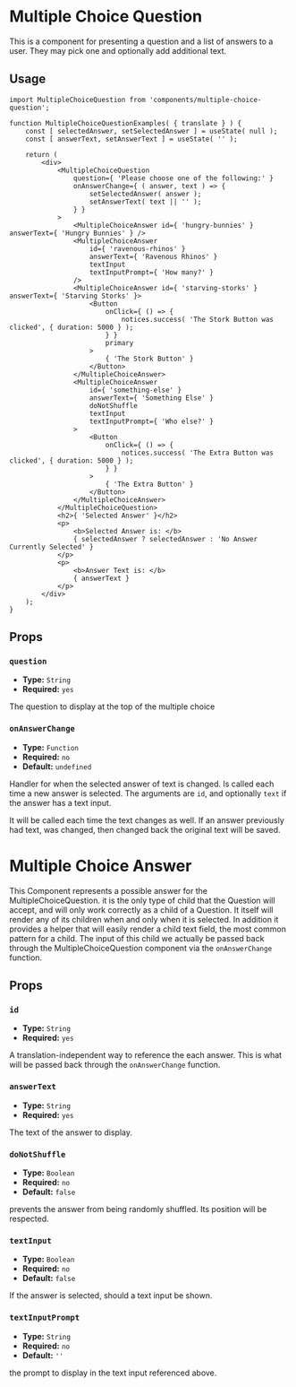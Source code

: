 <!-- @format -->

# Multiple Choice Question

This is a component for presenting a question and a list of answers to a user. They may pick one and optionally add additional text.

## Usage

```es6
import MultipleChoiceQuestion from 'components/multiple-choice-question';

function MultipleChoiceQuestionExamples( { translate } ) {
	const [ selectedAnswer, setSelectedAnswer ] = useState( null );
	const [ answerText, setAnswerText ] = useState( '' );

	return (
		<div>
			<MultipleChoiceQuestion
				question={ 'Please choose one of the following:' }
				onAnswerChange={ ( answer, text ) => {
					setSelectedAnswer( answer );
					setAnswerText( text || '' );
				} }
			>
				<MultipleChoiceAnswer id={ 'hungry-bunnies' } answerText={ 'Hungry Bunnies' } />
				<MultipleChoiceAnswer
					id={ 'ravenous-rhinos' }
					answerText={ 'Ravenous Rhinos' }
					textInput
					textInputPrompt={ 'How many?' }
				/>
				<MultipleChoiceAnswer id={ 'starving-storks' } answerText={ 'Starving Storks' }>
					<Button
						onClick={ () => {
							notices.success( 'The Stork Button was clicked', { duration: 5000 } );
						} }
						primary
					>
						{ 'The Stork Button' }
					</Button>
				</MultipleChoiceAnswer>
				<MultipleChoiceAnswer
					id={ 'something-else' }
					answerText={ 'Something Else' }
					doNotShuffle
					textInput
					textInputPrompt={ 'Who else?' }
				>
					<Button
						onClick={ () => {
							notices.success( 'The Extra Button was clicked', { duration: 5000 } );
						} }
					>
						{ 'The Extra Button' }
					</Button>
				</MultipleChoiceAnswer>
			</MultipleChoiceQuestion>
			<h2>{ 'Selected Answer' }</h2>
			<p>
				<b>Selected Answer is: </b>
				{ selectedAnswer ? selectedAnswer : 'No Answer Currently Selected' }
			</p>
			<p>
				<b>Answer Text is: </b>
				{ answerText }
			</p>
		</div>
	);
}
```

## Props

### `question`

- **Type:** `String`
- **Required:** `yes`

The question to display at the top of the multiple choice

### `onAnswerChange`

- **Type:** `Function`
- **Required:** `no`
- **Default:** `undefined`

Handler for when the selected answer of text is changed. Is called each time a new answer is selected. The arguments are `id`, and optionally `text` if the answer has a text input.

It will be called each time the text changes as well. If an answer previously had text, was changed, then changed back the original text will be saved.

# Multiple Choice Answer

This Component represents a possible answer for the MultipleChoiceQuestion. it is the only type of child that the Question will accept, and will only work correctly as a child of a Question. It itself will render any of its children when and only when it is selected. In addition it provides a helper that will easily render a child text field, the most common pattern for a child. The input of this child we actually be passed back through the MultipleChoiceQuestion component via the `onAnswerChange` function.

## Props

### `id`

- **Type:** `String`
- **Required:** `yes`

A translation-independent way to reference the each answer. This is what will be passed back through the `onAnswerChange` function.

### `answerText`

- **Type:** `String`
- **Required:** `yes`

The text of the answer to display.

### `doNotShuffle`

- **Type:** `Boolean`
- **Required:** `no`
- **Default:** `false`

prevents the answer from being randomly shuffled. Its position will be respected.

### `textInput`

- **Type:** `Boolean`
- **Required:** `no`
- **Default:** `false`

If the answer is selected, should a text input be shown.

### `textInputPrompt`

- **Type:** `String`
- **Required:** `no`
- **Default:** `''`

the prompt to display in the text input referenced above.
